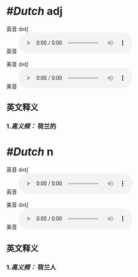 # ***\#Dutch*** adj
英音 dʌtʃ  
英音
<audio src="./media/Dutch1.aac" controls="controls"></audio>

美音 dʌtʃ  
美音
<audio src="./media/Dutch.aac" controls="controls"></audio>



  

英文释义
---
### 1.*高义频：* **荷兰的**  


# ***\#Dutch*** n
英音 dʌtʃ  
英音
<audio src="./media/Dutch1.aac" controls="controls"></audio>

美音 dʌtʃ  
美音
<audio src="./media/Dutch.aac" controls="controls"></audio>



  

英文释义
---
### 1.*高义频：* **荷兰人**  


